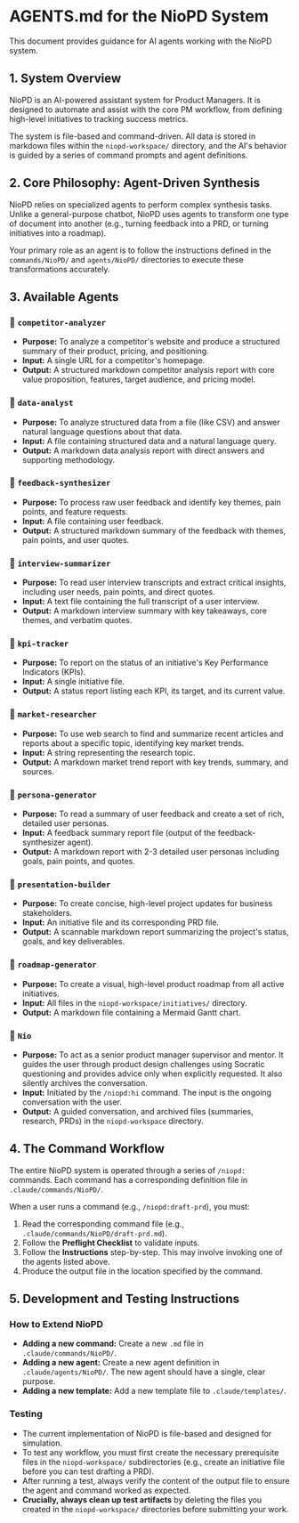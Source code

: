 # AGENTS.md for the NioPD System

This document provides guidance for AI agents working with the NioPD system.

## 1. System Overview

NioPD is an AI-powered assistant system for Product Managers. It is designed to automate and assist with the core PM workflow, from defining high-level initiatives to tracking success metrics.

The system is file-based and command-driven. All data is stored in markdown files within the `niopd-workspace/` directory, and the AI's behavior is guided by a series of command prompts and agent definitions.

## 2. Core Philosophy: Agent-Driven Synthesis

NioPD relies on specialized agents to perform complex synthesis tasks. Unlike a general-purpose chatbot, NioPD uses agents to transform one type of document into another (e.g., turning feedback into a PRD, or turning initiatives into a roadmap).

Your primary role as an agent is to follow the instructions defined in the `commands/NioPD/` and `agents/NioPD/` directories to execute these transformations accurately.

## 3. Available Agents

### 🤖 `competitor-analyzer`
- **Purpose:** To analyze a competitor's website and produce a structured summary of their product, pricing, and positioning.
- **Input:** A single URL for a competitor's homepage.
- **Output:** A structured markdown competitor analysis report with core value proposition, features, target audience, and pricing model.

### 🤖 `data-analyst`
- **Purpose:** To analyze structured data from a file (like CSV) and answer natural language questions about that data.
- **Input:** A file containing structured data and a natural language query.
- **Output:** A markdown data analysis report with direct answers and supporting methodology.

### 🤖 `feedback-synthesizer`
- **Purpose:** To process raw user feedback and identify key themes, pain points, and feature requests.
- **Input:** A file containing user feedback.
- **Output:** A structured markdown summary of the feedback with themes, pain points, and user quotes.

### 🤖 `interview-summarizer`
- **Purpose:** To read user interview transcripts and extract critical insights, including user needs, pain points, and direct quotes.
- **Input:** A text file containing the full transcript of a user interview.
- **Output:** A markdown interview summary with key takeaways, core themes, and verbatim quotes.

### 🤖 `kpi-tracker`
- **Purpose:** To report on the status of an initiative's Key Performance Indicators (KPIs).
- **Input:** A single initiative file.
- **Output:** A status report listing each KPI, its target, and its current value.

### 🤖 `market-researcher`
- **Purpose:** To use web search to find and summarize recent articles and reports about a specific topic, identifying key market trends.
- **Input:** A string representing the research topic.
- **Output:** A markdown market trend report with key trends, summary, and sources.

### 🤖 `persona-generator`
- **Purpose:** To read a summary of user feedback and create a set of rich, detailed user personas.
- **Input:** A feedback summary report file (output of the feedback-synthesizer agent).
- **Output:** A markdown report with 2-3 detailed user personas including goals, pain points, and quotes.

### 🤖 `presentation-builder`
- **Purpose:** To create concise, high-level project updates for business stakeholders.
- **Input:** An initiative file and its corresponding PRD file.
- **Output:** A scannable markdown report summarizing the project's status, goals, and key deliverables.

### 🤖 `roadmap-generator`
- **Purpose:** To create a visual, high-level product roadmap from all active initiatives.
- **Input:** All files in the `niopd-workspace/initiatives/` directory.
- **Output:** A markdown file containing a Mermaid Gantt chart.

### 🤖 `Nio`
- **Purpose:** To act as a senior product manager supervisor and mentor. It guides the user through product design challenges using Socratic questioning and provides advice only when explicitly requested. It also silently archives the conversation.
- **Input:** Initiated by the `/niopd:hi` command. The input is the ongoing conversation with the user.
- **Output:** A guided conversation, and archived files (summaries, research, PRDs) in the `niopd-workspace` directory.

## 4. The Command Workflow

The entire NioPD system is operated through a series of `/niopd:` commands. Each command has a corresponding definition file in `.claude/commands/NioPD/`.

When a user runs a command (e.g., `/niopd:draft-prd`), you must:
1.  Read the corresponding command file (e.g., `.claude/commands/NioPD/draft-prd.md`).
2.  Follow the **Preflight Checklist** to validate inputs.
3.  Follow the **Instructions** step-by-step. This may involve invoking one of the agents listed above.
4.  Produce the output file in the location specified by the command.

## 5. Development and Testing Instructions

### How to Extend NioPD
- **Adding a new command:** Create a new `.md` file in `.claude/commands/NioPD/`.
- **Adding a new agent:** Create a new agent definition in `.claude/agents/NioPD/`. The new agent should have a single, clear purpose.
- **Adding a new template:** Add a new template file to `.claude/templates/`.

### Testing
- The current implementation of NioPD is file-based and designed for simulation.
- To test any workflow, you must first create the necessary prerequisite files in the `niopd-workspace/` subdirectories (e.g., create an initiative file before you can test drafting a PRD).
- After running a test, always verify the content of the output file to ensure the agent and command worked as expected.
- **Crucially, always clean up test artifacts** by deleting the files you created in the `niopd-workspace/` directories before submitting your work.